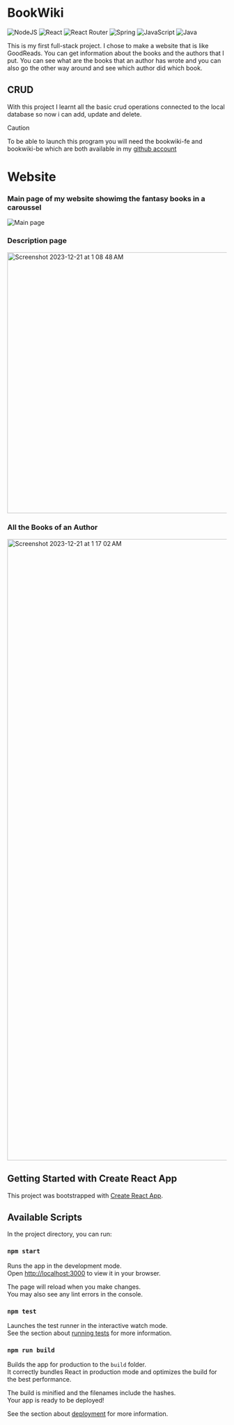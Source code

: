 # **BookWiki** 
![NodeJS](https://img.shields.io/badge/node.js-6DA55F?style=for-the-badge&logo=node.js&logoColor=white)
![React](https://img.shields.io/badge/react-%2320232a.svg?style=for-the-badge&logo=react&logoColor=%2361DAFB)
![React Router](https://img.shields.io/badge/React_Router-CA4245?style=for-the-badge&logo=react-router&logoColor=white)
![Spring](https://img.shields.io/badge/spring-%236DB33F.svg?style=for-the-badge&logo=spring&logoColor=white)
![JavaScript](https://img.shields.io/badge/javascript-%23323330.svg?style=for-the-badge&logo=javascript&logoColor=%23F7DF1E)
![Java](https://img.shields.io/badge/java-%23ED8B00.svg?style=for-the-badge&logo=openjdk&logoColor=white)

This is my first full-stack project.
I chose to make a website that is like GoodReads. You can get information about the books and the authors that I put. You can see what are the books that an author has wrote and you can also go the other way around and see which author did which book.

## CRUD
With this project I learnt all the basic crud operations connected to the local database so now i can add, update and delete.

> [!Caution]
> To be able to launch this program you will need the bookwiki-fe and bookwiki-be which are both available in my [github account](https://github.com/Hares-2088)

# Website
### Main page of my website showimg the fantasy books in a caroussel
![Main page](https://github.com/Hares-2088/bookwiki-fe/assets/121312399/b5000cb0-231d-4961-afe7-4a7b8d2579f0)

### Description page 
<img width="598" alt="Screenshot 2023-12-21 at 1 08 48 AM" src="https://github.com/Hares-2088/bookwiki-fe/assets/121312399/3de8c547-ff1e-40dd-a24f-e6c8cba82dfb">

### All the Books of an Author  
<img width="1424" alt="Screenshot 2023-12-21 at 1 17 02 AM" src="https://github.com/Hares-2088/bookwiki-fe/assets/121312399/daebe3e3-56d6-440f-91d2-3f07477e4d67">

## Getting Started with Create React App

This project was bootstrapped with [Create React App](https://github.com/facebook/create-react-app).

## Available Scripts

In the project directory, you can run:

### `npm start`

Runs the app in the development mode.\
Open [http://localhost:3000](http://localhost:3000) to view it in your browser.

The page will reload when you make changes.\
You may also see any lint errors in the console.

### `npm test`

Launches the test runner in the interactive watch mode.\
See the section about [running tests](https://facebook.github.io/create-react-app/docs/running-tests) for more information.

### `npm run build`

Builds the app for production to the `build` folder.\
It correctly bundles React in production mode and optimizes the build for the best performance.

The build is minified and the filenames include the hashes.\
Your app is ready to be deployed!

See the section about [deployment](https://facebook.github.io/create-react-app/docs/deployment) for more information.
